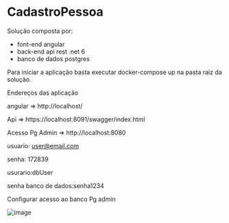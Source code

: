 # CadastroPessoa

Solução composta por:
- font-end angular
- back-end api rest .net 6
- banco de dados postgres

Para iniciar a aplicação basta executar docker-compose up na pasta raiz da solução.

Endereços das aplicação 

angular => http://localhost/

Api => https://localhost:8091/swagger/index.html


Acesso Pg Admin => http://localhost:8080

  usuario: user@email.com

  senha: 172839
  
  usurario:dbUser
  
  senha banco de dados:senha1234
  
  Configurar acesso ao banco Pg admin
  
  
  ![image](https://user-images.githubusercontent.com/19208899/152759321-ae994e62-cd47-4f5c-8308-cd6e8993fd44.png)
